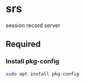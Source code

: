 # srs
session record server

## Required
### Install pkg-config
```bash
sudo apt install pkg-config 
```